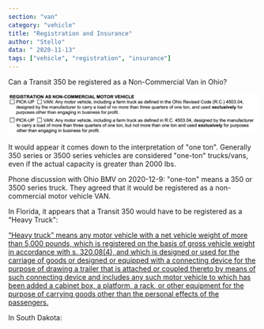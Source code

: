 ```yaml
---
section: "van"
category: "vehicle"
title: "Registration and Insurance"
author: "Stello"
data: " 2020-11-13"
tags: ["vehicle", "registration", "insurance"]
---
```




Can a Transit 350 be registered as a Non-Commercial Van in Ohio? 

[![](ohio-non-commercial-critiera.png)](OH_affidavit_for_registration.pdf)

It would appear it comes down to the interpretation of "one ton".  Generally 350 series or 3500 series vehicles are considered "one-ton" trucks/vans, even if the actual capacity is greater than 2000 lbs.

Phone discussion with Ohio BMV on 2020-12-9: "one-ton" means a 350 or 3500 series truck.  They agreed that it would be registered as a non-commercial motor vehicle VAN.

In Florida, it appears that a Transit 350 would have to be registered as a "Heavy Truck":

[“Heavy truck” means any motor vehicle with a net vehicle weight of more than 5,000 pounds, which is registered on the basis of gross vehicle weight in accordance with s. 320.08(4), and which is designed or used for the carriage of goods or designed or equipped with a connecting device for the purpose of drawing a trailer that is attached or coupled thereto by means of such connecting device and includes any such motor vehicle to which has been added a cabinet box, a platform, a rack, or other equipment for the purpose of carrying goods other than the personal effects of the passengers.](https://www.flsenate.gov/Laws/Statutes/2020/0320.01)

In South Dakota:

